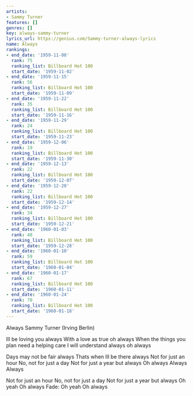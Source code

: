 ```yaml
---
artists:
- Sammy Turner
features: []
genres: []
key: always-sammy-turner
lyrics_url: https://genius.com/Sammy-turner-always-lyrics
name: Always
rankings:
- end_date: '1959-11-08'
  rank: 75
  ranking_list: Billboard Hot 100
  start_date: '1959-11-02'
- end_date: '1959-11-15'
  rank: 56
  ranking_list: Billboard Hot 100
  start_date: '1959-11-09'
- end_date: '1959-11-22'
  rank: 35
  ranking_list: Billboard Hot 100
  start_date: '1959-11-16'
- end_date: '1959-11-29'
  rank: 24
  ranking_list: Billboard Hot 100
  start_date: '1959-11-23'
- end_date: '1959-12-06'
  rank: 19
  ranking_list: Billboard Hot 100
  start_date: '1959-11-30'
- end_date: '1959-12-13'
  rank: 22
  ranking_list: Billboard Hot 100
  start_date: '1959-12-07'
- end_date: '1959-12-20'
  rank: 22
  ranking_list: Billboard Hot 100
  start_date: '1959-12-14'
- end_date: '1959-12-27'
  rank: 34
  ranking_list: Billboard Hot 100
  start_date: '1959-12-21'
- end_date: '1960-01-03'
  rank: 40
  ranking_list: Billboard Hot 100
  start_date: '1959-12-28'
- end_date: '1960-01-10'
  rank: 59
  ranking_list: Billboard Hot 100
  start_date: '1960-01-04'
- end_date: '1960-01-17'
  rank: 67
  ranking_list: Billboard Hot 100
  start_date: '1960-01-11'
- end_date: '1960-01-24'
  rank: 78
  ranking_list: Billboard Hot 100
  start_date: '1960-01-18'
---
```

Always
Sammy Turner
(Irving Berlin)

Ill be loving you always
With a love as true oh always
When the things you plan need a helping care
I will understand always oh always

Days may not be fair always
Thats when Ill be there always
Not for just an hour
No, not for just a day
Not for just a year but always
Oh always
Always
Always

Not for just an hour
No, not for just a day
Not for just a year but always
Oh yeah
Oh always
Fade:
Oh yeah
Oh always
